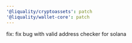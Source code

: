```yaml
---
'@liquality/cryptoassets': patch
'@liquality/wallet-core': patch
---
```


fix: fix bug with valid address checker for solana
